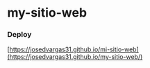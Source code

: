 # my-sitio-web

### Deploy
[https://josedvargas31.github.io/mi-sitio-web](https://josedvargas31.github.io/my-sitio-web/)
